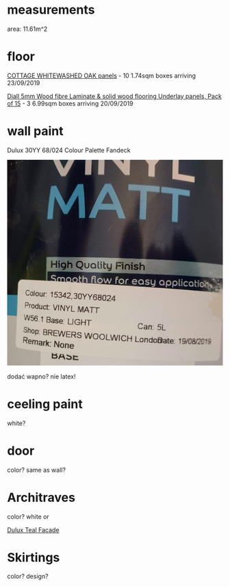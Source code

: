 # measurements

area: 11.61m^2

# floor

[COTTAGE WHITEWASHED OAK panels](https://www.directwoodflooring.co.uk/cottage-whitewashed-oak-laminate-flooring.html) - 10 1.74sqm boxes arriving 23/09/2019

[Diall 5mm Wood fibre Laminate & solid wood flooring Underlay panels, Pack of 15](https://www.diy.com/departments/diall-5mm-wood-fibre-laminate-solid-wood-flooring-underlay-panels-pack-of-15/1520621_BQ.prd) - 3 6.99sqm boxes arriving 20/09/2019

# wall paint

Dulux 30YY 68/024
Colour Palette Fandeck

![](./paint.jpg)

dodać wapno?
nie latex!

# ceeling paint

white?

# door

color? same as wall?

# Architraves

color? white or

[Dulux Teal Facade](https://www.diy.com/departments/dulux-travels-in-colour-teal-fa-ade-blue-matt-emulsion-paint-2-5-l/1029627_BQ.prd)

# Skirtings

color?
design?
